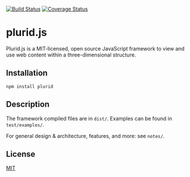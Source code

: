 [![Build Status](https://travis-ci.org/plurid/plurid.js.svg?branch=master)](https://travis-ci.org/plurid/plurid.js)
[![Coverage Status](https://coveralls.io/repos/github/plurid/plurid.js/badge.svg?branch=master)](https://coveralls.io/github/plurid/plurid.js?branch=master)

plurid.js
=========

Plurid.js is a MIT-licensed, open source JavaScript framework to view and use web content within a three-dimensional structure.

## Installation

  `npm install plurid`

## Description

The framework compiled files are in `dist/`. Examples can be found in `test/examples/`.

For general design & architecture, features, and more: see `notes/`.

## License

[MIT](http://opensource.org/licenses/MIT)
